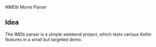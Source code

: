 #IMDb Movie Parser
## Idea
The IMDb parser is a simple weekend project, which tests various Kotlin features in a small but targeted demo.